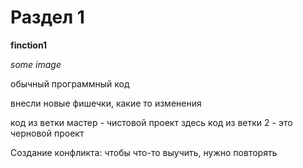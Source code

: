 # Раздел 1

**finction1**

*some image*

обычный программный код

внесли новые фишечки, какие то изменения

код из ветки мастер - чистовой проект
здесь код из ветки 2 - это черновой проект

Создание конфликта: чтобы что-то выучить, нужно повторять